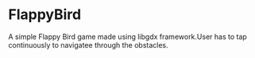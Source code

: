 # FlappyBird
A simple Flappy Bird game made using libgdx framework.User has to tap continuously to navigatee through the obstacles.
